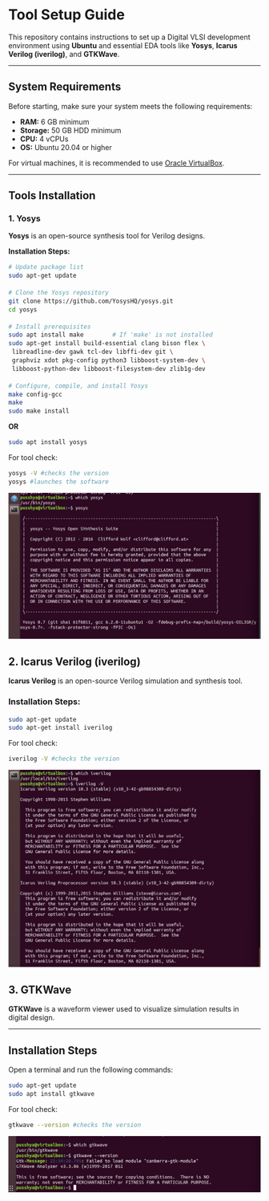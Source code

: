 # Tool Setup Guide

This repository contains instructions to set up a Digital VLSI development environment using **Ubuntu** and essential EDA tools like **Yosys**, **Icarus Verilog (iverilog)**, and **GTKWave**.

---

## System Requirements

Before starting, make sure your system meets the following requirements:

- **RAM:** 6 GB minimum  
- **Storage:** 50 GB HDD minimum  
- **CPU:** 4 vCPUs  
- **OS:** Ubuntu 20.04 or higher  

For virtual machines, it is recommended to use [Oracle VirtualBox](https://www.virtualbox.org/wiki/Downloads).

---

## Tools Installation

### 1. Yosys

**Yosys** is an open-source synthesis tool for Verilog designs.  

**Installation Steps:**

```bash
# Update package list
sudo apt-get update

# Clone the Yosys repository
git clone https://github.com/YosysHQ/yosys.git
cd yosys

# Install prerequisites
sudo apt install make        # If 'make' is not installed
sudo apt-get install build-essential clang bison flex \
 libreadline-dev gawk tcl-dev libffi-dev git \
 graphviz xdot pkg-config python3 libboost-system-dev \
 libboost-python-dev libboost-filesystem-dev zlib1g-dev

# Configure, compile, and install Yosys
make config-gcc
make
sudo make install
```
**OR**

```bash
sudo apt install yosys
```
For tool check: 

```bash
yosys -V #checks the version
yosys #launches the software
```
![yosys tool check](images/yosys_confirm.png)

## 2. Icarus Verilog (iverilog)

**Icarus Verilog** is an open-source Verilog simulation and synthesis tool.  

### Installation Steps:

```bash
sudo apt-get update
sudo apt-get install iverilog
```
For tool check: 

```bash
iverilog -V #checks the version
```
![iverilog tool check](images/iverilog_confirm.png)

## 3. GTKWave

**GTKWave** is a waveform viewer used to visualize simulation results in digital design.

---

## Installation Steps

Open a terminal and run the following commands:

```bash
sudo apt-get update
sudo apt install gtkwave
```
For tool check: 

```bash
gtkwave --version #checks the version
```
![gtkwave tool check](images/gtk_confirm.png)
